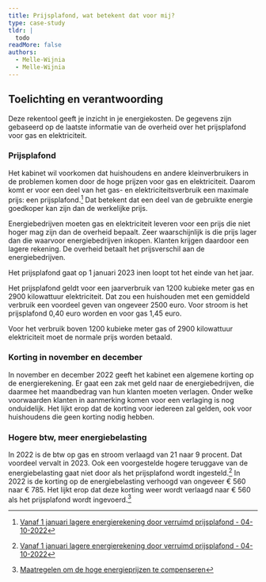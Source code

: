 ```yaml
---
title: Prijsplafond, wat betekent dat voor mij?
type: case-study
tldr: |
  todo
readMore: false
authors:
  - Melle-Wijnia
  - Melle-Wijnia
---
```


## Toelichting en verantwoording

Deze rekentool geeft je inzicht in je energiekosten. De
gegevens zijn gebaseerd op de laatste informatie van de
overheid over het prijsplafond voor gas en elektriciteit.

### Prijsplafond

Het kabinet wil voorkomen dat huishoudens en andere kleinverbruikers in de problemen komen door de hoge prijzen voor gas en elektriciteit.
Daarom komt er voor een deel van het gas- en elektriciteitsverbruik een maximale prijs: een prijsplafond.[^1]
Dat betekent dat een deel van de gebruikte energie goedkoper kan zijn dan de werkelijke prijs.

Energiebedrijven moeten gas en elektriciteit leveren voor een prijs die niet hoger mag zijn dan de overheid bepaalt. 
Zeer waarschijnlijk is die prijs lager dan die waarvoor energiebedrijven inkopen. 
Klanten krijgen daardoor een lagere rekening. 
De overheid betaalt het prijsverschil aan de energiebedrijven.

Het prijsplafond gaat op 1 januari 2023 inen loopt tot het einde van het jaar.

Het prijsplafond geldt voor een jaarverbruik van 1200 kubieke meter gas en 2900 kilowattuur elektriciteit. 
Dat zou een huishouden met een gemiddeld verbruik een voordeel geven van ongeveer 2500 euro.
Voor stroom is het prijsplafond 0,40 euro worden en voor gas 1,45 euro. 

Voor het verbruik boven 1200 kubieke meter gas of 2900
kilowattuur elektriciteit moet de normale prijs
worden betaald.

### Korting in november en december
In november en december 2022 geeft het kabinet een algemene korting op de energierekening. 
Er gaat een zak met geld naar de energiebedrijven, die daarmee het maandbedrag van hun klanten moeten verlagen.
Onder welke voorwaarden klanten in aanmerking komen voor een verlaging is nog onduidelijk. Het lijkt erop dat de korting voor iedereen zal gelden, ook voor huishoudens die geen korting nodig hebben.    

### Hogere btw, meer energiebelasting
In 2022 is de btw op gas en stroom verlaagd van 21 naar 
9 procent. Dat voordeel vervalt in 2023. Ook een 
voorgestelde hogere teruggave van de energiebelasting gaat niet 
door als het prijsplafond wordt ingesteld.[^1] 
In 2022 is de korting op de energiebelasting verhoogd van ongeveer &euro; 560 naar &euro; 785. 
Het lijkt erop dat deze korting weer wordt verlaagd naar &euro; 560 als het prijsplafond wordt ingevoerd.[^2]  

[^1]: [Vanaf 1 januari lagere energierekening door verruimd prijsplafond - 04-10-2022](https://www.rijksoverheid.nl/actueel/nieuws/2022/10/04/vanaf-1-januari-lagere-energierekening-door-verruimd-prijsplafond)
[^2]: [Maatregelen om de hoge energieprijzen te compenseren](https://www.rijksoverheid.nl/onderwerpen/koopkracht/stijgende-energierekening-deels-gecompenseerd)
[^3]: [Zeer koude winter betekent 30% meer gasverbruik](https://www.weerplaza.nl/weerinhetnieuws/tot-ruim-30-meer-gasverbruik-in-koude-winters/7313/#:~:text=Zeer%20koude%20winter%20betekent%2030,3000%20tot%20ruim%203200%20graaddagen.)
